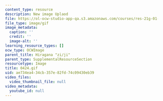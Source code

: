 ```yaml
---
content_type: resource
description: New image Uplaod
file: https://ol-ocw-studio-app-qa.s3.amazonaws.com/courses/res-21g-01-kana-spring-2010/ae734ea434cb357e82fd74c09430eb39_0424.gif
file_type: image/gif
image_metadata:
  caption: ''
  credit: ''
  image-alt: ''
learning_resource_types: []
ocw_type: OCWImage
parent_title: Hiragana "zi/ji"
parent_type: SupplementalResourceSection
resourcetype: Image
title: 0424.gif
uid: ae734ea4-34cb-357e-82fd-74c09430eb39
video_files:
  video_thumbnail_file: null
video_metadata:
  youtube_id: null
---
```

